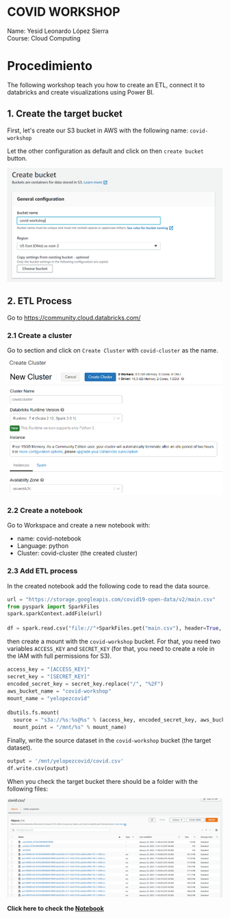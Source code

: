 # COVID WORKSHOP

Name: Yesid Leonardo López Sierra  
Course: Cloud Computing  

# Procedimiento

The following workshop teach you how to create an ETL, connect it to databricks and create visualizations using Power BI.

## 1. Create the target bucket

First, let's create our S3 bucket in AWS with the following name: `covid-workshop`

Let the other configuration as default and click on then `create bucket` button.

![s3 config](https://github.com/leonleo997/covid-workshop/blob/master/assets/images/s3-config.PNG?raw=true)

## 2. ETL Process

Go to https://community.cloud.databricks.com/ 

### 2.1 Create a cluster
Go to section and click on `Create Cluster` with `covid-cluster` as the name.

![cluster config](https://github.com/leonleo997/covid-workshop/blob/master/assets/images/databricks-cluster.PNG?raw=true)

### 2.2 Create a notebook

Go to Workspace and create a new notebook with:

- name: covid-notebook
- Language: python
- Cluster: covid-cluster (the created cluster)

### 2.3 Add ETL process

In the created notebook add the following code to read the data source.

```python
url = "https://storage.googleapis.com/covid19-open-data/v2/main.csv"
from pyspark import SparkFiles
spark.sparkContext.addFile(url)

df = spark.read.csv("file://"+SparkFiles.get("main.csv"), header=True, inferSchema= True)
```

then create a mount with the `covid-workshop` bucket. For that, you need two variables  `ACCESS_KEY` and `SECRET_KEY` (for that, you need to create a role in the IAM with full permissions for S3).

```python
access_key = "[ACCESS_KEY]"
secret_key = "[SECRET_KEY]"
encoded_secret_key = secret_key.replace("/", "%2F")
aws_bucket_name = "covid-workshop"
mount_name = "yelopezcovid"

dbutils.fs.mount(
  source = "s3a://%s:%s@%s" % (access_key, encoded_secret_key, aws_bucket_name), 
  mount_point = "/mnt/%s" % mount_name)
```
Finally, write the source dataset in the `covid-workshop` bucket (the target dataset).

```python
output = '/mnt/yelopezcovid/covid.csv'
df.write.csv(output)
```
When you check the target bucket there should be a folder with the following files:

![bucket etl process](https://github.com/leonleo997/covid-workshop/blob/master/assets/images/s3-output-etl.PNG?raw=true)

**Click here to check the [Notebook](https://databricks-prod-cloudfront.cloud.databricks.com/public/4027ec902e239c93eaaa8714f173bcfc/344449423735776/2785392546371234/8354352135207898/latest.html)**